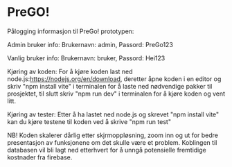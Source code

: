 # PreGO!

Pålogging informasjon til PreGo! prototypen:


Admin bruker info:
Brukernavn: admin,
Passord: PreGo123



Vanlig bruker info:
Brukernavn: bruker,
Passord: Hei123



Kjøring av koden:
For å kjøre koden last ned node.js:https://nodejs.org/en/download, deretter åpne koden i en editor og skriv "npm install vite" i terminalen for å laste ned nødvendige pakker til prosjektet, til slutt skriv "npm run dev" i terminalen for å kjøre koden og vent litt.

Kjøring av tester:
Etter å ha lastet ned node.js og skrevet "npm install vite" kan du kjøre testene til koden ved å skrive "npm run test"

NB! Koden skalerer dårlig etter skjrmoppløsning, zoom inn og ut for bedre presentasjon av funksjonene om det skulle være et problem. Koblingen til databasen vil bli lagt ned etterhvert for å unngå potensielle fremtidige kostnader fra firebase.


